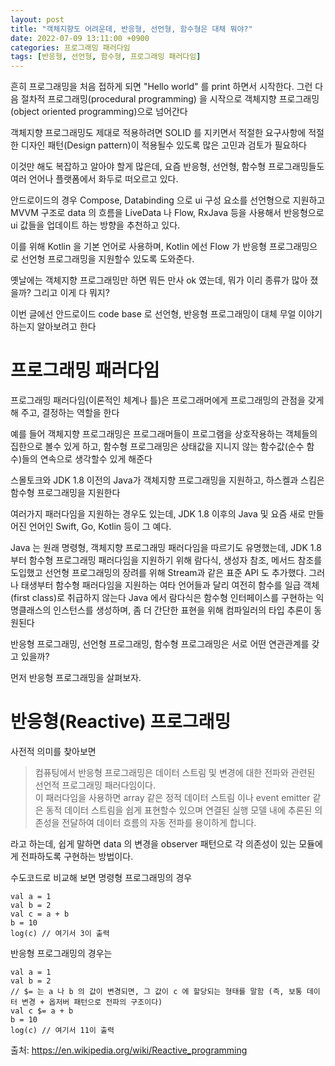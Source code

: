 ```yaml
---
layout: post
title: "객체지향도 어려운데, 반응형, 선언형, 함수형은 대채 뭐야?"
date: 2022-07-09 13:11:00 +0900
categories: 프로그래밍 패러다임
tags: [반응형, 선언형, 함수형, 프로그래밍 패러다임]
---
```


흔히 프로그래밍을 처음 접하게 되면 "Hello world" 를 print 하면서 시작한다.
그런 다음 절차적 프로그래밍(procedural programming) 을 시작으로 객체지향 프로그래밍(object oriented programming)으로 넘어간다

객체지향 프로그래밍도 제대로 적용하려면 SOLID 를 지키면서 적절한 요구사항에 적절한 디자인 패턴(Design pattern)이 적용될수 있도록 많은 고민과 검토가 필요하다

이것만 해도 복잡하고 알아야 할게 많은데, 요즘 반응형, 선언형, 함수형 프로그래밍들도 여러 언어나 플랫폼에서 화두로 떠오르고 있다.

안드로이드의 경우 Compose, Databinding 으로 ui 구성 요소를 선언형으로 지원하고 MVVM 구조로 data 의 흐름을 LiveData 나 Flow, RxJava 등을 사용해서 반응형으로 ui 값들을 업데이트 하는 방향을 추천하고 있다.

이를 위해 Kotlin 을 기본 언어로 사용하며, Kotlin 에선 Flow 가 반응형 프로그래밍으로 선언형 프로그래밍을 지원할수 있도록 도와준다.

옛날에는 객체지향 프로그래밍만 하면 뭐든 만사 ok 였는데, 뭐가 이리 종류가 많아 졌을까? 그리고 이게 다 뭐지?

이번 글에선 안드로이드 code base 로 선언형, 반응형 프로그래밍이 대체 무얼 이야기 하는지 알아보려고 한다

# 프로그래밍 패러다임

프로그래밍 패러다임(이론적인 체계나 틀)은 프로그래머에게 프로그래밍의 관점을 갖게 해 주고, 결정하는 역할을 한다

예를 들어 객체지향 프로그래밍은 프로그래머들이 프로그램을 상호작용하는 객체들의 집한으로 볼수 있게 하고, 함수형 프로그래밍은 상태값을 지니지 않는 함수값(순수 함수)들의 연속으로 생각할수 있게 해준다

스몰토크와 JDK 1.8 이전의 Java가 객체지향 프로그래밍을 지원하고, 하스켈과 스킴은 함수형 프로그래밍을 지원한다

여러가지 패러다임을 지원하는 경우도 있는데, JDK 1.8 이후의 Java 및 요즘 새로 만들어진 언어인 Swift, Go, Kotlin 등이 그 예다.

Java 는 원래 명령형, 객체지향 프로그래밍 패러다임을 따르기도 유명했는데, JDK 1.8 부터 함수형 프로그래밍 패러다임을 지원하기 위해 람다식, 생성자 참조, 메서드 참조를 도입했고 선언형 프로그래밍의 장려를 위해 Stream과 같은 표준 API 도 추가했다. 그러나 태생부터 함수형 패러다임을 지원하는 여타 언어들과 달리 여전히 함수를 일급 객체(first class)로 취급하지 않는다 Java 에서 람다식은 함수형 인터페이스를 구현하는 익명클래스의 인스턴스를 생성하며, 좀 더 간단한 표현을 위해 컴파일러의 타입 추론이 동원된다

반응형 프로그래밍, 선언형 프로그래밍, 함수형 프로그래밍은
서로 어떤 연관관계를 갖고 있을까?

먼저 반응형 프로그래밍을 살펴보자.

# 반응형(Reactive) 프로그래밍

사전적 의미를 찾아보면

> 컴퓨팅에서 반응형 프로그래밍은 데이터 스트림 및 변경에 대한 전파와 관련된 선언적 프로그래밍 패러다임이다.<br>
> 이 패러다임을 사용하면 array 같은 정적 데이터 스트림 이나 event emitter 같은 동적 데이터 스트림을 쉽게 표현할수 있으며 연결된 실행 모델 내에 추론된 의존성을 전달하여 데이터 흐름의 자동 전파를 용이하게 합니다.

라고 하는데, 쉽게 말하면 data 의 변경을 observer 패턴으로 각 의존성이 있는 모듈에게 전파하도록 구현하는 방법이다.

수도코드로 비교해 보면 명령형 프로그래밍의 경우

```
val a = 1
val b = 2
val c = a + b
b = 10
log(c) // 여기서 3이 출력
```

반응형 프로그래밍의 경우는

```
val a = 1
val b = 2
// $= 는 a 나 b 의 값이 변경되면, 그 값이 c 에 할당되는 형태를 말함 (즉, 보통 데이터 변경 + 옵저버 패턴으로 전파의 구조이다)
val c $= a + b
b = 10
log(c) // 여기서 11이 출력
```

출처: https://en.wikipedia.org/wiki/Reactive_programming
